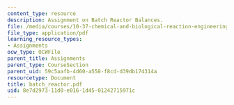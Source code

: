 ```yaml
---
content_type: resource
description: Assignment on Batch Reactor Balances.
file: /media/courses/10-37-chemical-and-biological-reaction-engineering-spring-2007/8e7d297311d0e0161d4501242715971c_batch_reactor.pdf
file_type: application/pdf
learning_resource_types:
- Assignments
ocw_type: OCWFile
parent_title: Assignments
parent_type: CourseSection
parent_uid: 59c5aafb-4d60-a558-f8cd-d39db174314a
resourcetype: Document
title: batch_reactor.pdf
uid: 8e7d2973-11d0-e016-1d45-01242715971c
---
```

